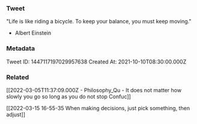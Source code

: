 ### Tweet
"Life is like riding a bicycle. To keep your balance, you must keep moving."

- Albert Einstein

### Metadata
Tweet ID: 1447117197029957638
Created At: 2021-10-10T08:30:00.000Z

### Related
[[2022-03-05T11:37:09.000Z - Philosophy_Qu - It does not matter how slowly you go so long as you do not stop Confuc]]

[[2022-03-15 16-55-35 When making decisions, just pick something, then adjust]]

